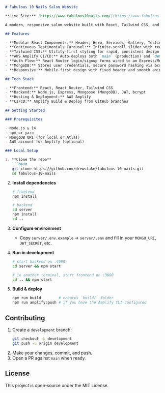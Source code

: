 ```markdown
# Fabulous 10 Nails Salon Website

**Live Site:** [https://www.fabulous10nails.com/](https://www.fabulous10nails.com/)

A modern, responsive salon website built with React, Tailwind CSS, and AWS Amplify, featuring a booking flow, dynamic gallery, and secure user authentication.

## Features

- **Modular React Components:** Header, Hero, Services, Gallery, Testimonials, Booking CTA, Contact, and Footer
- **Continuous Testimonials Carousel:** Infinite‐scroll slider with real reviews
- **Tailwind CSS:** Utility‐first styling for rapid, consistent design
- **AWS Amplify CI/CD:** Auto‐deploys both `main` (production) and `development` (staging) branches
- **Auth Flow:** React Router login/signup forms wired to an Express/Mongoose backend with JWT
- **MongoDB:** Stores user credentials, secure password hashing via bcrypt
- **Responsive:** Mobile‐first design with fixed header and smooth animations

## Tech Stack

- **Frontend:** React, React Router, Tailwind CSS  
- **Backend:** Node.js, Express, Mongoose (MongoDB), JWT, bcrypt  
- **Hosting & Deployment:** AWS Amplify  
- **CI/CD:** Amplify Build & Deploy from GitHub branches  

## Getting Started

### Prerequisites

- Node.js ≥ 14  
- npm or yarn  
- MongoDB URI (for local or Atlas)  
- AWS account for Amplify (optional)

### Local Setup

1. **Clone the repo**  
   ```bash
   git clone https://github.com/drewstake/fabulous-10-nails.git
   cd fabulous-10-nails
   ```

2. **Install dependencies**  
   ```bash
   # frontend
   npm install

   # backend
   cd server
   npm install
   cd ..
   ```

3. **Configure environment**  
   - Copy `server/.env.example` → `server/.env` and fill in your `MONGO_URI`, `JWT_SECRET`, etc.

4. **Run in development**  
   ```bash
   # start backend on :4000
   cd server && npm start

   # in another terminal, start frontend on :3000
   cd .. && npm start
   ```

5. **Build & deploy**  
   ```bash
   npm run build        # creates `build/` folder
   npm run amplify:push # if you have the Amplify CLI configured
   ```

## Contributing

1. Create a `development` branch:  
   ```bash
   git checkout -b development
   git push -u origin development
   ```
2. Make your changes, commit, and push.  
3. Open a PR against `main` when ready.

## License

This project is open‑source under the MIT License.
```
